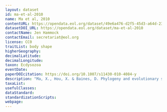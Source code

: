 ```yaml
---
layout: dataset
id: ma-et-al-2010
name: Ma et al, 2010
contentURL: https://opendata.eol.org/dataset/49e6a476-d2f5-45d3-a64d-23cc9f5ea4dd/resource/737fc9d8-3409-4b20-b80c-d7fcce353794/download/ma.zip
datasetDOI_URL: https://opendata.eol.org/dataset/ma-et-al-2010
contactName: Jen Hammock
contactEmail: secretariat@eol.org
license: CC0
traitList: body shape
higherGeography:
decimalLatitude:
decimalLongitude:
taxon: Ecdysozoa
eventDate:
paperDOIcitation: https://doi.org/10.1007/s11430-010-4084-y
description: "Ma, X., Hou, X. & Baines, D. Phylogeny and evolutionary significance of vermiform animals from the Early Cambrian Chengjiang Lagerst/Stte. Sci. China Earth Sci. 53, 1774,Aei1783 (2010). https://doi.org/10.1007/s11430-010-4084-y"
taxaList: 
usefulClasses:
dataStandard:
standardizationScripts:
webpage:
---
```


